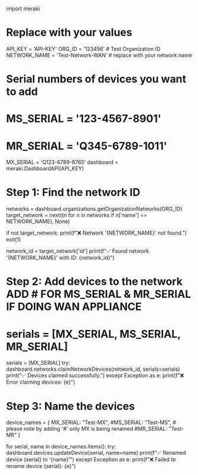 import meraki

# Replace with your values
API_KEY = 'API-KEY'
ORG_ID = '123456'  # Test Organization ID
NETWORK_NAME = 'Test-Network-WAN' # replace with your network name

# Serial numbers of devices you want to add
# MS_SERIAL = '123-4567-8901'
# MR_SERIAL = 'Q345-6789-1011'
MX_SERIAL = 'Q123-6789-8765'
dashboard = meraki.DashboardAPI(API_KEY)

# Step 1: Find the network ID
networks = dashboard.organizations.getOrganizationNetworks(ORG_ID)
target_network = next((n for n in networks if n['name'] == NETWORK_NAME), None)

if not target_network:
    print(f"❌ Network '{NETWORK_NAME}' not found.")
    exit(1)

network_id = target_network['id']
print(f"✅ Found network '{NETWORK_NAME}' with ID: {network_id}")

# Step 2: Add devices to the network ADD # FOR MS_SERIAL & MR_SERIAL IF DOING WAN APPLIANCE
# serials = [MX_SERIAL, MS_SERIAL, MR_SERIAL]
serials = [MX_SERIAL]
try:
    dashboard.networks.claimNetworkDevices(network_id, serials=serials)
    print("✅ Devices claimed successfully.")
except Exception as e:
    print(f"❌ Error claiming devices: {e}")

# Step 3: Name the devices
device_names = {
    MX_SERIAL: "Test-MX",
    #MS_SERIAL: "Test-MS", # please note by adding '#' only MX is being renamed
    #MR_SERIAL: "Test-MR"
}

for serial, name in device_names.items():
    try:
        dashboard.devices.updateDevice(serial, name=name)
        print(f"✅ Renamed device {serial} to '{name}'")
    except Exception as e:
        print(f"❌ Failed to rename device {serial}: {e}")
